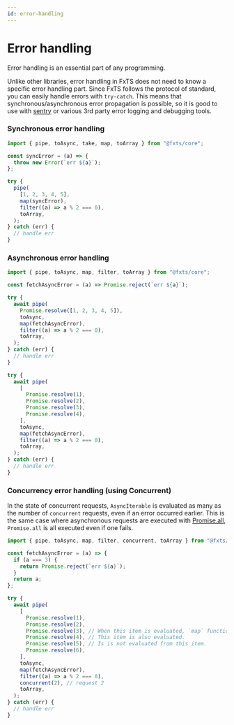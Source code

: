 ```yaml
---
id: error-handling
---
```


# Error handling

Error handling is an essential part of any programming.

Unlike other libraries, error handling in FxTS does not need to know a specific error handling part.
Since FxTS follows the protocol of standard, you can easily handle errors with `try-catch`.
This means that synchronous/asynchronous error propagation is possible,
so it is good to use with [sentry](https://sentry.io/) or various 3rd party error logging and debugging tools.

### Synchronous error handling

```typescript
import { pipe, toAsync, take, map, toArray } from "@fxts/core";

const syncError = (a) => {
  throw new Error(`err ${a}`);
};

try {
  pipe(
    [1, 2, 3, 4, 5],
    map(syncError),
    filter((a) => a % 2 === 0),
    toArray,
  );
} catch (err) {
  // handle err
}
```

### Asynchronous error handling

```typescript
import { pipe, toAsync, map, filter, toArray } from "@fxts/core";

const fetchAsyncError = (a) => Promise.reject(`err ${a}`);

try {
  await pipe(
    Promise.resolve([1, 2, 3, 4, 5]),
    toAsync,
    map(fetchAsyncError),
    filter((a) => a % 2 === 0),
    toArray,
  );
} catch (err) {
  // handle err
}

try {
  await pipe(
    [
      Promise.resolve(1),
      Promise.resolve(2),
      Promise.resolve(3),
      Promise.resolve(4),
    ],
    toAsync,
    map(fetchAsyncError),
    filter((a) => a % 2 === 0),
    toArray,
  );
} catch (err) {
  // handle err
}
```

### Concurrency error handling (using Concurrent)

In the state of concurrent requests, `AsyncIterable` is evaluated as many as the number of `concurrent` requests, even if an error occurred earlier.
This is the same case where asynchronous requests are executed with [Promise.all](https://developer.mozilla.org/en-US/docs/Web/JavaScript/Reference/Global_Objects/Promise/all),
`Promise.all` is all executed even if one fails.

```typescript
import { pipe, toAsync, map, filter, concurrent, toArray } from "@fxts/core";

const fetchAsyncError = (a) => {
  if (a === 3) {
    return Promise.reject(`err ${a}`);
  }
  return a;
};

try {
  await pipe(
    [
      Promise.resolve(1),
      Promise.resolve(2),
      Promise.resolve(3), // When this item is evaluated, `map` function throws an error.
      Promise.resolve(4), // This item is also evaluated.
      Promise.resolve(5), // Is is not evaluated from this item.
      Promise.resolve(6),
    ],
    toAsync,
    map(fetchAsyncError),
    filter((a) => a % 2 === 0),
    concurrent(2), // request 2
    toArray,
  );
} catch (err) {
  // handle err
}
```
